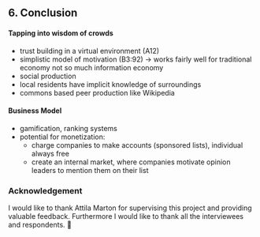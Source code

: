## 6. Conclusion
 


#### Tapping into wisdom of crowds

* trust building in a virtual environment (A12)
* simplistic model of motivation (B3:92) -> works fairly well for traditional economy not so much information economy
* social production
* local residents have implicit knowledge of surroundings
* commons based peer production like Wikipedia


#### Business Model
- gamification, ranking systems
- potential for monetization:
	- charge companies to make accounts (sponsored lists), individual always free
	- create an internal market, where companies motivate opinion leaders to mention them on their list



### Acknowledgement

I would like to thank Attila Marton for supervising this project and providing valuable feedback. Furthermore I would like to thank all the interviewees and respondents. 
